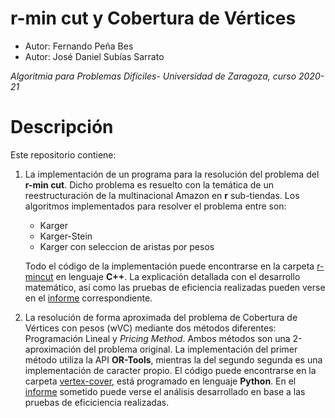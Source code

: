 # r-min cut y Cobertura de Vértices
* Autor: Fernando Peña Bes
* Autor: José Daniel Subías Sarrato

*Algoritmia para Problemas Difíciles- Universidad de Zaragoza, curso 2020-21*

# Descripción
Este repositorio contiene:

1. La implementación de un programa para la resolución del problema del **r-min cut**. Dicho problema es resuelto con la temática de un reestructuración de la multinacional Amazon en **r** sub-tiendas. Los algoritmos implementados para resolver el problema entre son: 
    * Karger
    * Karger-Stein
    * Karger con seleccion de aristas por pesos

    Todo el código de la implementación puede encontrarse en la carpeta [r-mincut](r-mincut) en lenguaje **C++**. La explicación detallada con el desarrollo matemático, así como las pruebas de eficiencia realizadas pueden verse en el [informe](r-mincut/memoria_mincut.pdf) correspondiente.

2. La resolución de forma aproximada del problema de Cobertura de Vértices con pesos (wVC) mediante dos métodos diferentes: Programación Lineal y *Pricing Method*. Ambos métodos son una 2-aproximación del problema original. La implementación del primer método utiliza la API **OR-Tools**, mientras la del segundo segunda es una implementación de caracter propio. El código puede encontrarse en la carpeta [vertex-cover](vertex-cover), está programado en lenguaje **Python**. En el [informe](vertex-cover/memoria_vertex_cover.pdf) sometido puede verse el análisis desarrollado en base a las pruebas de eficiciencia realizadas.
